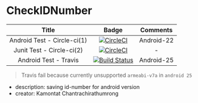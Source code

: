 # CheckIDNumber  
|Title|Badge|Comments|
|:---:|:---:|:------:|
|Android Test - Circle-ci(1)|[![CircleCI](https://circleci.com/gh/kamontat/CheckIDNumberA.svg?style=svg)](https://circleci.com/gh/kamontat/CheckIDNumberA)| Android-22 |
|Junit Test - Circle-ci(2)|[![CircleCI](https://circleci.com/gh/kamontat/CheckIDNumberA/tree/feature%2Fcircle2%2Funit_test.svg?style=svg)](https://circleci.com/gh/kamontat/CheckIDNumberA/tree/feature%2Fcircle2%2Funit_test)| - |
|Android Test - Travis|[![Build Status](https://travis-ci.org/kamontat/CheckIDNumberA.svg?branch=master)](https://travis-ci.org/kamontat/CheckIDNumberA)| Android-25 |

> Travis fail because currently unsupported `armeabi-v7a` in `android 25`

- description: saving id-number for android version
- creator:     Kamontat Chantrachirathumrong

